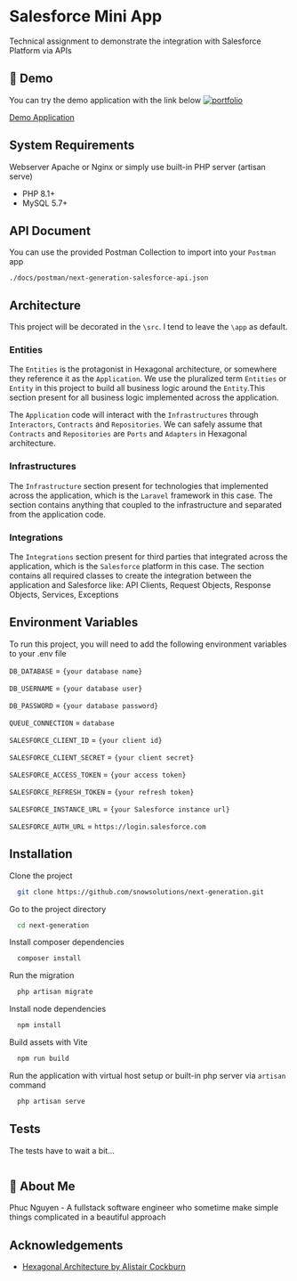 
# Salesforce Mini App

Technical assignment to demonstrate the integration with Salesforce Platform via APIs


## 🔗 Demo
You can try the demo application with the link below
[![portfolio](https://cdn-icons-png.flaticon.com/128/6051/6051251.png)](https://next-gen.phucnguyen68.com/)

[Demo Application](https://next-gen.phucnguyen68.com/)
## System Requirements

Webserver Apache or Nginx or simply use built-in PHP server (artisan serve)
- PHP 8.1+
- MySQL 5.7+

## API Document

You can use the provided Postman Collection to import into your `Postman` app
```
./docs/postman/next-generation-salesforce-api.json
```


## Architecture

This project will be decorated in the `\src`. I tend to leave the `\app` as default.

### Entities
The `Entities` is the protagonist in Hexagonal architecture, or somewhere they reference it as the `Application`. We use the pluralized term `Entities` or `Entity` in this project to build all business logic around the `Entity`.This section present for all business logic implemented across the application.

The `Application` code will interact with the `Infrastructures` through `Interactors`, `Contracts` and `Repositories`. We can safely assume that `Contracts` and `Repositories` are `Ports` and `Adapters` in Hexagonal architecture.

### Infrastructures

The `Infrastructure` section present for technologies that implemented across the application, which is the `Laravel` framework in this case. The section contains anything that coupled to the infrastructure and separated from the application code.

### Integrations
The `Integrations` section present for third parties that integrated across the application, which is the `Salesforce` platform in this case. The section contains all required classes to create the integration between the application and Salesforce like: API Clients, Request Objects, Response Objects, Services, Exceptions



## Environment Variables

To run this project, you will need to add the following environment variables to your .env file

`DB_DATABASE` = `{your database name}`

`DB_USERNAME` = `{your database user}`

`DB_PASSWORD` = `{your database password}`

`QUEUE_CONNECTION` = `database`

`SALESFORCE_CLIENT_ID` = `{your client id}`

`SALESFORCE_CLIENT_SECRET` = `{your client secret}`

`SALESFORCE_ACCESS_TOKEN` = `{your access token}`

`SALESFORCE_REFRESH_TOKEN` = `{your refresh token}`

`SALESFORCE_INSTANCE_URL` = `{your Salesforce instance url}`

`SALESFORCE_AUTH_URL` = `https://login.salesforce.com`

## Installation

Clone the project

```bash
  git clone https://github.com/snowsolutions/next-generation.git
```

Go to the project directory

```bash
  cd next-generation
```

Install composer dependencies

```bash
  composer install
```

Run the migration

```bash
  php artisan migrate
```

Install node dependencies

```bash
  npm install
```
Build assets with Vite

```bash
  npm run build
```
Run the application with virtual host setup or built-in php server via `artisan` command

```bash
  php artisan serve
```
## Tests

The tests have to wait a bit...

```bash
```

## 🚀 About Me
Phuc Nguyen - A fullstack software engineer who sometime make simple things complicated in a beautiful approach

## Acknowledgements
- [Hexagonal Architecture by Alistair Cockburn](https://alistair.cockburn.us/hexagonal-architecture/)

